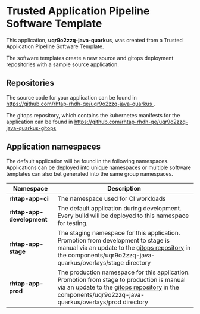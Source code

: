 # Trusted Application Pipeline Software Template

This application, **uqr9o2zzq-java-quarkus**, was created from a Trusted Application Pipeline Software Template.

The software templates create a new source and gitops deployment repositories with a sample source application. 

## Repositories

The source code for your application can be found in [https://github.com/rhtap-rhdh-qe/uqr9o2zzq-java-quarkus ](https://github.com/rhtap-rhdh-qe/uqr9o2zzq-java-quarkus ).
 
The gitops repository, which contains the kubernetes manifests for the application can be found in 
[https://github.com/rhtap-rhdh-qe/uqr9o2zzq-java-quarkus-gitops ](https://github.com/rhtap-rhdh-qe/uqr9o2zzq-java-quarkus-gitops ) 

## Application namespaces 

The default application will be found in the following namespaces. Applications can be deployed into unique namespaces or multiple software templates can also bet generated into the same group namespaces.  

|  Namespace   |  Description   |  
| -------- | -------- |
| **rhtap-app-ci** | The namespace used for CI workloads |
| **rhtap-app-development** | The default application during development. Every build will be deployed to this namespace for testing. |
| **rhtap-app-stage** | The staging namespace for this application. Promotion from development to stage is manual via an update to the [gitops repository](https://github.com/rhtap-rhdh-qe/uqr9o2zzq-java-quarkus-gitops ) in the components/uqr9o2zzq-java-quarkus/overlays/stage directory |
| **rhtap-app-prod** | The production namespace for this application. Promotion from stage to production is manual via an update to the [gitops repository](https://github.com/rhtap-rhdh-qe/uqr9o2zzq-java-quarkus-gitops ) in the components/uqr9o2zzq-java-quarkus/overlays/prod directory |